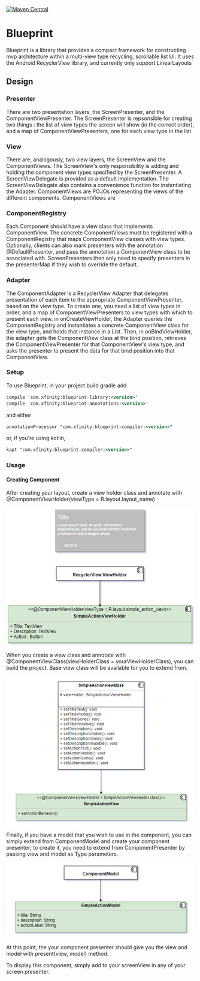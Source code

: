 [![Maven Central][mavenbadge-svg]][mavencentral]

# Blueprint
Blueprint is a library that provides a compact framework for constructing mvp architecture within a multi-view type recycling, scrollable
list UI.  It uses the Android RecyclerView library, and currently only support LinearLayouts

## Design

### Presenter
There are two presentation layers, the ScreenPresenter, and the ComponentViewPresenter.  The ScreenPresenter is repsonsible for creating two things : the list of 
  view types the screen will show (in the correct order), and a map of ComponentViewPresenters, one for each
   view type in the list
   
### View
There are, analogously, two view layers, the ScreenView and the ComponentViews.  The ScreenView's only responsibility is
adding and holding the component view types specified by the ScreenPresenter.  A ScreenViewDelegate is provided as a default
implementation.  The ScreenViewDelegate also contains a convenience function for instantiating the Adapter.  ComponentViews are POJOs
representing the views of the different components.  ComponentViews are 

### ComponentRegistry
Each Component should have a view class that implements ComponentView.  The concrete ComponentViews must be registered with
a ComponentRegistry that maps ComponentView classes with view types.  Optionally, clients can also mark presenters with the
annotation @DefaultPresenter, and pass the annotation a ComponentView class to be associated with.  ScreenPresenters then only
need to specify presenters in the presenterMap if they wish to override the default.

### Adapter
The ComponentAdapter is a RecyclerView Adapter that delegates presentation of each item to the appropriate ComponentViewPresenter, 
based on the view type.  To create one, you need a list of view types in order, and a map of ComponentViewPresenters to view types 
with which to present each view.  in onCreateViewHolder, the Adapter queries the ComponentRegistry and instantiates a concrete
 ComponentView class for the view type, and holds that instance in a List.  Then, in onBindViewHolder, the adapter gets the ComponentView class
 at the bind position, retrieves the ComponentViewPresenter for that ComponentView's view type, and asks the presenter to
 present the data for that bind position into that ComponentView. 

   
### Setup

To use Blueprint, in your project build.gradle add

```xml
compile 'com.xfinity:blueprint-library:<version>'
compile 'com.xfinity:blueprint-annotations:<version>'
```

and either

```xml
annotationProcessor "com.xfinity:blueprint-compiler:<version>"
```

or, if you're using kotlin,
```xml
kapt "com.xfinity:blueprint-compiler:<version>"
```

[mavenbadge-svg]: https://maven-badges.herokuapp.com/maven-central/com.xfinity/blueprint-library/badge.svg
[mavencentral]: https://search.maven.org/artifact/com.xfinity/blueprint-library

### Usage

#### Creating Component
After creating your layout, create a view holder class and annotate with @ComponentViewHolder(viewType = R.layout.layout_name) 

![alt text](https://github.com/Comcast/blueprint/blob/mrtvrgn-doc-v2/layout_viewHolder.PNG)

When you create a view class and annotate with @ComponentViewClass(viewHolderClass = yourViewHolderClass), you can build the project. Base view class will be available for you to extend from.

![alt text](https://github.com/Comcast/blueprint/blob/mrtvrgn-doc-v2/viewClass.PNG)

Finally, if you have a model that you wish to use in the component, you can simply extend from ComponentModel and create your component presenter; to create it, you need to extend from ComponentPresenter by passing view and model as Type parameters.

![alt text](https://github.com/Comcast/blueprint/blob/mrtvrgn-doc-v2/componentModel.PNG)

At this point, the your component presenter should give you the view and model with present(view, model) method.

To display this component, simply add to your screenView in any of your screen presenter.

